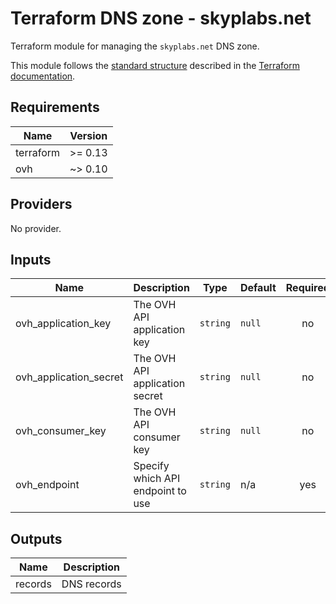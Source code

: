 # Terraform DNS zone - skyplabs.net

Terraform module for managing the `skyplabs.net` DNS zone.

This module follows the [standard structure][standard-module-structure] described in the [Terraform documentation][terraform-docs].

<!-- BEGINNING OF PRE-COMMIT-TERRAFORM DOCS HOOK -->
## Requirements

| Name | Version |
|------|---------|
| terraform | >= 0.13 |
| ovh | ~> 0.10 |

## Providers

No provider.

## Inputs

| Name | Description | Type | Default | Required |
|------|-------------|------|---------|:--------:|
| ovh\_application\_key | The OVH API application key | `string` | `null` | no |
| ovh\_application\_secret | The OVH API application secret | `string` | `null` | no |
| ovh\_consumer\_key | The OVH API consumer key | `string` | `null` | no |
| ovh\_endpoint | Specify which API endpoint to use | `string` | n/a | yes |

## Outputs

| Name | Description |
|------|-------------|
| records | DNS records |

<!-- END OF PRE-COMMIT-TERRAFORM DOCS HOOK -->

 [standard-module-structure]: https://www.terraform.io/docs/modules/index.html#standard-module-structure "Terraform Documentation - Standard Module Structure"
 [terraform-docs]: https://www.terraform.io/docs/ "Terraform Documentation"
